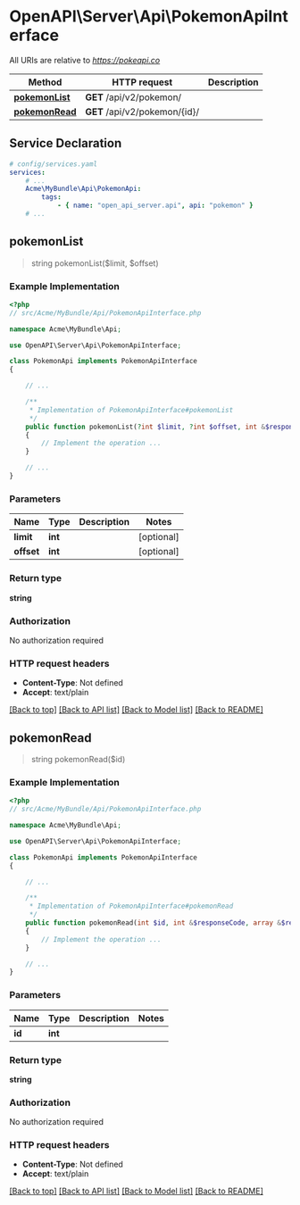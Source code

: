 # OpenAPI\Server\Api\PokemonApiInterface

All URIs are relative to *https://pokeapi.co*

Method | HTTP request | Description
------------- | ------------- | -------------
[**pokemonList**](PokemonApiInterface.md#pokemonList) | **GET** /api/v2/pokemon/ | 
[**pokemonRead**](PokemonApiInterface.md#pokemonRead) | **GET** /api/v2/pokemon/{id}/ | 


## Service Declaration
```yaml
# config/services.yaml
services:
    # ...
    Acme\MyBundle\Api\PokemonApi:
        tags:
            - { name: "open_api_server.api", api: "pokemon" }
    # ...
```

## **pokemonList**
> string pokemonList($limit, $offset)



### Example Implementation
```php
<?php
// src/Acme/MyBundle/Api/PokemonApiInterface.php

namespace Acme\MyBundle\Api;

use OpenAPI\Server\Api\PokemonApiInterface;

class PokemonApi implements PokemonApiInterface
{

    // ...

    /**
     * Implementation of PokemonApiInterface#pokemonList
     */
    public function pokemonList(?int $limit, ?int $offset, int &$responseCode, array &$responseHeaders): array|object|null
    {
        // Implement the operation ...
    }

    // ...
}
```

### Parameters

Name | Type | Description  | Notes
------------- | ------------- | ------------- | -------------
 **limit** | **int**|  | [optional]
 **offset** | **int**|  | [optional]

### Return type

**string**

### Authorization

No authorization required

### HTTP request headers

 - **Content-Type**: Not defined
 - **Accept**: text/plain

[[Back to top]](#) [[Back to API list]](../../README.md#documentation-for-api-endpoints) [[Back to Model list]](../../README.md#documentation-for-models) [[Back to README]](../../README.md)

## **pokemonRead**
> string pokemonRead($id)



### Example Implementation
```php
<?php
// src/Acme/MyBundle/Api/PokemonApiInterface.php

namespace Acme\MyBundle\Api;

use OpenAPI\Server\Api\PokemonApiInterface;

class PokemonApi implements PokemonApiInterface
{

    // ...

    /**
     * Implementation of PokemonApiInterface#pokemonRead
     */
    public function pokemonRead(int $id, int &$responseCode, array &$responseHeaders): array|object|null
    {
        // Implement the operation ...
    }

    // ...
}
```

### Parameters

Name | Type | Description  | Notes
------------- | ------------- | ------------- | -------------
 **id** | **int**|  |

### Return type

**string**

### Authorization

No authorization required

### HTTP request headers

 - **Content-Type**: Not defined
 - **Accept**: text/plain

[[Back to top]](#) [[Back to API list]](../../README.md#documentation-for-api-endpoints) [[Back to Model list]](../../README.md#documentation-for-models) [[Back to README]](../../README.md)

